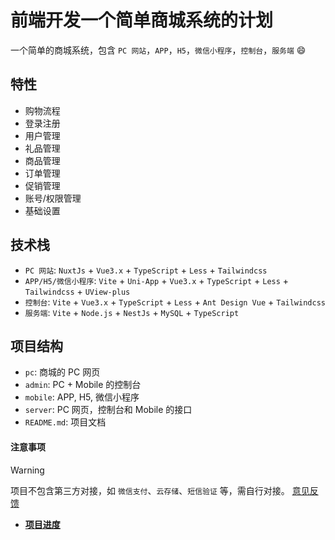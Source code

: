 # 前端开发一个简单商城系统的计划

一个简单的商城系统，包含 `PC 网站`，`APP`，`H5`，`微信小程序`，`控制台`，`服务端` 😄

## 特性

- 购物流程
- 登录注册
- 用户管理
- 礼品管理
- 商品管理
- 订单管理
- 促销管理
- 账号/权限管理
- 基础设置

## 技术栈

- `PC 网站`: `NuxtJs` + `Vue3.x` + `TypeScript` + `Less` + `Tailwindcss`
- `APP/H5/微信小程序`: `Vite` + `Uni-App` + `Vue3.x` + `TypeScript` + `Less` + `Tailwindcss` + `UView-plus`
- `控制台`: `Vite` + `Vue3.x` + `TypeScript` + `Less` + `Ant Design Vue` + `Tailwindcss`
- `服务端`: `Vite` + `Node.js` + `NestJs` + `MySQL` + `TypeScript`

## 项目结构

- `pc`: 商城的 PC 网页
- `admin`: PC + Mobile 的控制台
- `mobile`: APP, H5, 微信小程序
- `server`: PC 网页，控制台和 Mobile 的接口
- `README.md`: 项目文档

#### 注意事项

> [!WARNING]
> 项目不包含第三方对接，如 `微信支付`、`云存储`、`短信验证` 等，需自行对接。
> [意见反馈](https://github.com/biaov/ecosystem/issues)

- **[项目进度](https://github.com/biaov/ecosystem/tree/release/v2.0.0)**
